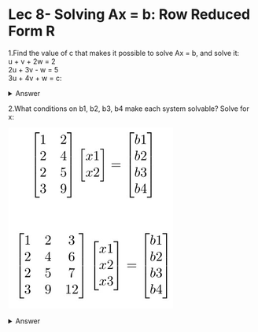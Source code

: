 # Lec 8- Solving Ax = b: Row Reduced Form R

1.Find the value of c that makes it possible to solve Ax = b, and solve it: <br>
        u + v + 2w = 2 <br>
       2u + 3v - w = 5 <br>
       3u + 4v + w = c: <br>
       
 <details>
<summary>
Answer
</summary>
c == 7 allows u = 1, v == 1, w == 0. The column space is a plane.
</details>

2.What conditions on b1, b2, b3, b4 make each system solvable? Solve for x:

![Question2](Images/lec8_q2.jpg)

<details>
<summary>
Answer
</summary>
Solvable if b2 = 2b1 and 3b1 - 3b3 + b4 = 0. Then X = 
<br>

![Question2](Images/lec8_a1.jpg)

<br>
(b) Solvable if b2 = 2b1 and 3b1 - 3b3 + b4 = 0. Then x =
<br>

![Question2](Images/lec8_a2.jpg)
</details>
